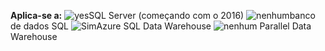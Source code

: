 <Token>**Aplica-se a:** ![yes](media/yes.png)SQL Server (começando com o 2016) ![nenhum](media/no.png)banco de dados SQL ![Sim](media/yes.png)Azure SQL Data Warehouse ![nenhum](media/no.png) Parallel Data Warehouse </Token>

